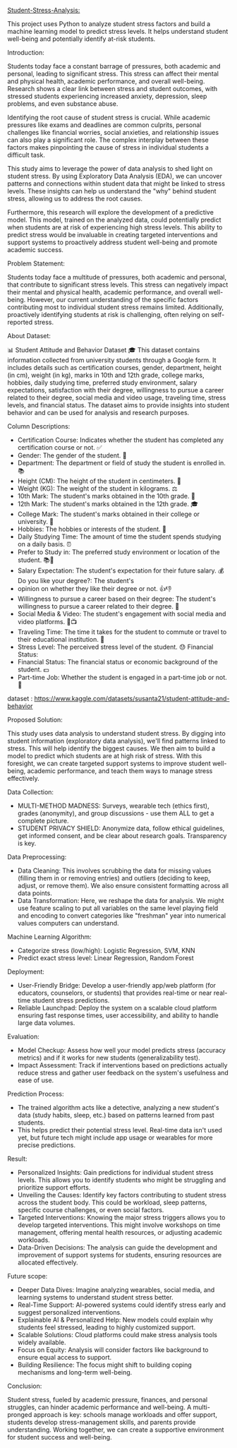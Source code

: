 <Student-Stress-Analysis:>

This project uses Python to analyze student stress factors and build a machine learning model to predict stress levels. It helps understand student well-being and potentially identify at-risk students.

Introduction:

Students today face a constant barrage of pressures, both academic and personal, leading to significant stress. This stress can affect their mental and physical health, academic performance, and overall well-being. Research shows a clear link between stress and student outcomes, with stressed students experiencing increased anxiety, depression, sleep problems, and even substance abuse.

Identifying the root cause of student stress is crucial. While academic pressures like exams and deadlines are common culprits, personal challenges like financial worries, social anxieties, and relationship issues can also play a significant role. The complex interplay between these factors makes pinpointing the cause of stress in individual students a difficult task.

This study aims to leverage the power of data analysis to shed light on student stress. By using Exploratory Data Analysis (EDA), we can uncover patterns and connections within student data that might be linked to stress levels. These insights can help us understand the "why" behind student stress, allowing us to address the root causes.

Furthermore, this research will explore the development of a predictive model. This model, trained on the analyzed data, could potentially predict when students are at risk of experiencing high stress levels. This ability to predict stress would be invaluable in creating targeted interventions and support systems to proactively address student well-being and promote academic success.

Problem Statement:

Students today face a multitude of pressures, both academic and personal, that contribute to significant stress levels. This stress can negatively impact their mental and physical health, academic performance, and overall well-being. However, our current understanding of the specific factors contributing most to individual student stress remains limited. Additionally, proactively identifying students at risk is challenging, often relying on self-reported stress. 

About Dataset:

📊 Student Attitude and Behavior Dataset 🎓 This dataset contains information collected from university students through a Google form. It includes details such as certification courses, gender, department, height (in cm), weight (in kg), marks in 10th and 12th grade, college marks, hobbies, daily studying time, preferred study environment, salary expectations, satisfaction with their degree, willingness to pursue a career related to their degree, social media and video usage, traveling time, stress levels, and financial status. The dataset aims to provide insights into student behavior and can be used for analysis and research purposes.

Column Descriptions:

* Certification Course: Indicates whether the student has completed any certification course or not. ✅
* Gender: The gender of the student. 🚻
* Department: The department or field of study the student is enrolled in. 📚
* Height (CM): The height of the student in centimeters. 📏
* Weight (KG): The weight of the student in kilograms. ⚖️
* 10th Mark: The student's marks obtained in the 10th grade. 📝
* 12th Mark: The student's marks obtained in the 12th grade. 🎓
* College Mark: The student's marks obtained in their college or university. 🏫
* Hobbies: The hobbies or interests of the student. 🎨
* Daily Studying Time: The amount of time the student spends studying on a daily basis. ⏰
* Prefer to Study in: The preferred study environment or location of the student. 📚🌳
* Salary Expectation: The student's expectation for their future salary. 💰 Do you like your degree?: The student's
* opinion on whether they like their degree or not. 👍👎
* Willingness to pursue a career based on their degree: The student's willingness to pursue a career related to their degree. 🏢
* Social Media & Video: The student's engagement with social media and video platforms. 📱📺
* Traveling Time: The time it takes for the student to commute or travel to their educational institution. 🚗
* Stress Level: The perceived stress level of the student. 😓 Financial Status:
* Financial Status: The financial status or economic background of the student. 💵
* Part-time Job: Whether the student is engaged in a part-time job or not. 💼

dataset : https://www.kaggle.com/datasets/susanta21/student-attitude-and-behavior

Proposed Solution:

This study uses data analysis to understand student stress. By digging into student information (exploratory data analysis), we'll find patterns linked to stress. This will help identify the biggest causes. We then aim to build a model to predict which students are at high risk of stress. With this foresight, we can create targeted support systems to improve student well-being, academic performance, and teach them ways to manage stress effectively.

Data Collection:
* MULTI-METHOD MADNESS: Surveys, wearable tech (ethics first), grades (anonymity), and group discussions - use them ALL to get a complete picture.
* STUDENT PRIVACY SHIELD: Anonymize data, follow ethical guidelines, get informed consent, and be clear about research goals. Transparency is key.

Data Preprocessing:
* Data Cleaning: This involves scrubbing the data for missing values (filling them in or removing entries) and outliers (deciding to keep, adjust, or remove them). We also ensure consistent formatting across all data points.
* Data Transformation: Here, we reshape the data for analysis. We might use feature scaling to put all variables on the same level playing field and encoding to convert categories like "freshman" year into numerical values computers can understand.

Machine Learning Algorithm:
* Categorize stress (low/high): Logistic Regression, SVM, KNN
* Predict exact stress level: Linear Regression, Random Forest

Deployment:
* User-Friendly Bridge: Develop a user-friendly app/web platform (for educators, counselors, or students) that provides real-time or near real-time student stress predictions.
* Reliable Launchpad: Deploy the system on a scalable cloud platform ensuring fast response times, user accessibility, and ability to handle large data volumes.

Evaluation:
* Model Checkup:  Assess how well your model predicts stress (accuracy metrics) and if it works for new students (generalizability test).
* Impact Assessment:  Track if interventions based on predictions actually reduce stress and gather user feedback on the system's usefulness and ease of use.

Prediction Process:
* The trained algorithm acts like a detective, analyzing a new student's data (study habits, sleep, etc.) based on patterns learned from past students.
* This helps predict their potential stress level. Real-time data isn't used yet, but future tech might include app usage or wearables for more precise predictions.

Result:
* Personalized Insights: Gain predictions for individual student stress levels. This allows you to identify students who might be struggling and prioritize support efforts.
* Unveiling the Causes: Identify key factors contributing to student stress across the student body. This could be workload, sleep patterns, specific course challenges, or even social factors.
* Targeted Interventions: Knowing the major stress triggers allows you to develop targeted interventions. This might involve workshops on time management, offering mental health resources, or adjusting academic workloads.
* Data-Driven Decisions: The analysis can guide the development and improvement of support systems for students, ensuring resources are allocated effectively.

Future scope:
* Deeper Data Dives: Imagine analyzing wearables, social media, and learning systems to understand student stress better.
* Real-Time Support: AI-powered systems could identify stress early and suggest personalized interventions.
* Explainable AI & Personalized Help: New models could explain why students feel stressed, leading to highly customized support.
* Scalable Solutions: Cloud platforms could make stress analysis tools widely available.
* Focus on Equity: Analysis will consider factors like background to ensure equal access to support.
* Building Resilience: The focus might shift to building coping mechanisms and long-term well-being.

Conclusion:

Student stress, fueled by academic pressure, finances, and personal struggles, can hinder academic performance and well-being.  A multi-pronged approach is key: schools manage workloads and offer support, students develop stress-management skills, and parents provide understanding. Working together, we can create a supportive environment for student success and well-being.

